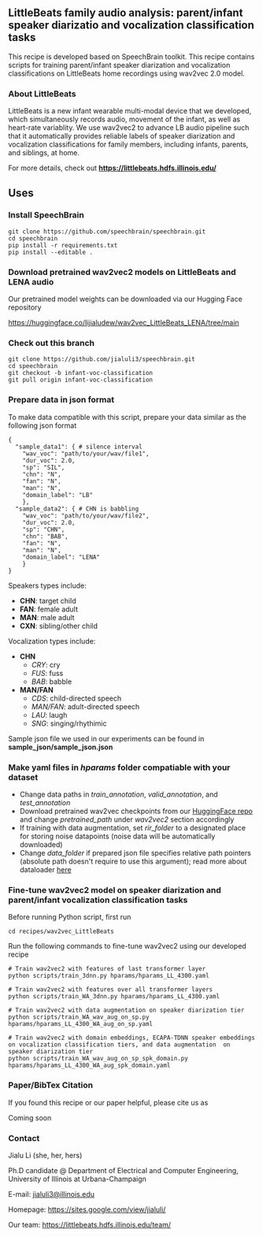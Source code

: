 ## LittleBeats family audio analysis: parent/infant speaker diarizatio and vocalization classification tasks 
This recipe is developed based on SpeechBrain toolkit. This recipe contains scripts for training parent/infant speaker diarization and vocalization classifications on LittleBeats home recordings using wav2vec 2.0 model.

### About LittleBeats
LittleBeats is a new infant wearable multi-modal device that we developed, which simultaneously records audio, movement of the infant, as well as heart-rate variablity. We use wav2vec2 to advance LB audio pipeline such that it automatically provides reliable labels of speaker diarization and vocalization classifications for family members, including infants, parents, and siblings, at home.

For more details, check out **https://littlebeats.hdfs.illinois.edu/**

## Uses
### Install SpeechBrain
```
git clone https://github.com/speechbrain/speechbrain.git
cd speechbrain
pip install -r requirements.txt
pip install --editable .

```

### Download pretrained wav2vec2 models on LittleBeats and LENA audio ###

Our pretrained model weights can be downloaded via our Hugging Face repository

https://huggingface.co/lijialudew/wav2vec_LittleBeats_LENA/tree/main

### Check out this branch
```
git clone https://github.com/jialuli3/speechbrain.git
cd speechbrain
git checkout -b infant-voc-classification
git pull origin infant-voc-classification
```

### Prepare data in json format ###
To make data compatible with this script, prepare your data similar as the following json format
```
{
  "sample_data1": { # silence interval
    "wav_voc": "path/to/your/wav/file1",
    "dur_voc": 2.0,
    "sp": "SIL",
    "chn": "N",
    "fan": "N",
    "man": "N",
    "domain_label": "LB"
    },
  "sample_data2": { # CHN is babbling
    "wav_voc": "path/to/your/wav/file2",
    "dur_voc": 2.0,
    "sp": "CHN",
    "chn": "BAB",
    "fan": "N",
    "man": "N",
    "domain_label": "LENA"
    }
}
```
Speakers types include:
- **CHN**: target child
- **FAN**: female adult
- **MAN**: male adult
- **CXN**: sibling/other child

Vocalization types include:
- **CHN**
    - *CRY*: cry
    - *FUS*: fuss
    - *BAB*: babble
- **MAN/FAN**
    - *CDS*: child-directed speech
    - *MAN/FAN*: adult-directed speech
    - *LAU*: laugh
    - *SNG*: singing/rhythimic

Sample json file we used in our experiments can be found in **sample_json/sample_json.json**

### Make yaml files in *hparams* folder compatiable with your dataset
- Change data paths in *train_annotation*, *valid_annotation*, and *test_annotation*
- Download pretrained wav2vec checkpoints from our [HuggingFace repo](https://huggingface.co/lijialudew/wav2vec_LittleBeats_LENA/tree/main) and change *pretrained_path* under *wav2vec2* section accordingly
- If training with data augmentation, set *rir_folder* to a designated place for storing noise datapoints (noise data will be automatically downloaded)
- Change *data_folder* if prepared json file specifies relative path pointers (absolute path doesn't require to use this argument); read more about dataloader [here](https://speechbrain.readthedocs.io/en/latest/API/speechbrain.dataio.dataio.html#speechbrain.dataio.dataio.load_data_json)

### Fine-tune wav2vec2 model on speaker diarization and parent/infant vocalization classification tasks ###
Before running Python script, first run
```
cd recipes/wav2vec_LittleBeats
```

Run the following commands to fine-tune wav2vec2 using our developed recipe

```
# Train wav2vec2 with features of last transformer layer
python scripts/train_3dnn.py hparams/hparams_LL_4300.yaml

# Train wav2vec2 with features over all transformer layers
python scripts/train_WA_3dnn.py hparams/hparams_LL_4300.yaml

# Train wav2vec2 with data augmentation on speaker diarization tier
python scripts/train_WA_wav_aug_on_sp.py hparams/hparams_LL_4300_WA_aug_on_sp.yaml

# Train wav2vec2 with domain embeddings, ECAPA-TDNN speaker embeddings on vocalization classification tiers, and data augmentation  on speaker diarization tier
python scripts/train_WA_wav_aug_on_sp_spk_domain.py hparams/hparams_LL_4300_WA_aug_spk_domain.yaml
```

### Paper/BibTex Citation
If you found this recipe or our paper helpful, please cite us as

Coming soon

### Contact
Jialu Li (she, her, hers)

Ph.D candidate @ Department of Electrical and Computer Engineering, University of Illinois at Urbana-Champaign

E-mail: jialuli3@illinois.edu

Homepage: https://sites.google.com/view/jialuli/

Our team: https://littlebeats.hdfs.illinois.edu/team/
